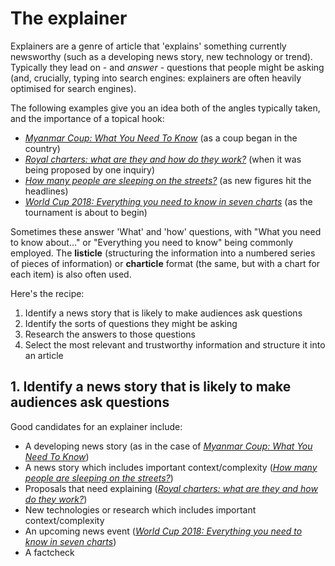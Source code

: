# The explainer

Explainers are a genre of article that 'explains' something currently newsworthy (such as a developing news story, new technology or trend). Typically they lead on - and *answer* - questions that people might be asking (and, crucially, typing into search engines: explainers are often heavily optimised for search engines).

The following examples give you an idea both of the angles typically taken, and the importance of a topical hook:

* *[Myanmar Coup: What You Need To Know](https://www.huffingtonpost.co.uk/entry/myanmar-military-coup-explained_uk_6017a972c5b653f644d528d6)* (as a coup began in the country)
* *[Royal charters: what are they and how do they work?](https://www.theguardian.com/media/2012/dec/07/leveson-inquiry-royal-charter-history)* (when it was being proposed by one inquiry)
* *[How many people are sleeping on the streets?](https://www.bbc.co.uk/news/av/uk-47068063/how-many-people-are-sleeping-rough-in-england)* (as new figures hit the headlines)
* *[World Cup 2018: Everything you need to know in seven charts](https://www.bbc.co.uk/sport/football/44388118)* (as the tournament is about to begin)

Sometimes these answer 'What' and 'how' questions, with "What you need to know about..." or "Everything you need to know" being commonly employed. The **listicle** (structuring the information into a numbered series of pieces of information) or **charticle** format (the same, but with a chart for each item) is also often used.

Here's the recipe:

1. Identify a news story that is likely to make audiences ask questions
2. Identify the sorts of questions they might be asking
3. Research the answers to those questions
4. Select the most relevant and trustworthy information and structure it into an article

## 1. Identify a news story that is likely to make audiences ask questions

Good candidates for an explainer include:

* A developing news story (as in the case of *[Myanmar Coup: What You Need To Know](https://www.huffingtonpost.co.uk/entry/myanmar-military-coup-explained_uk_6017a972c5b653f644d528d6)*)
* A news story which includes important context/complexity (*[How many people are sleeping on the streets?](https://www.bbc.co.uk/news/av/uk-47068063/how-many-people-are-sleeping-rough-in-england)*) 
* Proposals that need explaining (*[Royal charters: what are they and how do they work?](https://www.theguardian.com/media/2012/dec/07/leveson-inquiry-royal-charter-history)*)
* New technologies or research which includes important context/complexity
* An upcoming news event (*[World Cup 2018: Everything you need to know in seven charts](https://www.bbc.co.uk/sport/football/44388118)*)
* A factcheck
